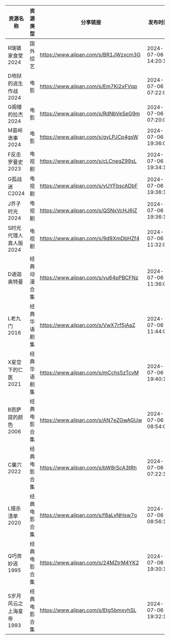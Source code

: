 | 资源名称           | 资源类型   | 分享链接                                 | 发布时间                |
| -------------- | ------ | ------------------------------------ | ------------------- |
| R瑞镇家食堂2024     | 国外综艺   | https://www.alipan.com/s/BR1JWzxcm3G | 2024-07-06 14:20:10 |
| D地狱的逃生作战2024   | 电影     | https://www.alipan.com/s/Em7Ki2xFVpp | 2024-07-06 07:22:07 |
| G阁楼的拉杰2024     | 电影     | https://www.alipan.com/s/RdNbVeSeG9m | 2024-07-06 07:20:07 |
| M苗岭诡事2024      | 电影     | https://www.alipan.com/s/gyLPJCp4gsW | 2024-07-06 19:36:09 |
| F反击罗曼史2023     | 电视剧    | https://www.alipan.com/s/cLCneqZ99sL | 2024-07-06 19:34:18 |
| G孤战迷C2024      | 电视剧    | https://www.alipan.com/s/yUYFbscADbF | 2024-07-06 19:36:13 |
| J芥子时光2024      | 电视剧    | https://www.alipan.com/s/QSNxVcHJ6jZ | 2024-07-06 19:36:11 |
| S时光代理人真人版2024  | 电视剧    | https://www.alipan.com/s/9d9XmDbHZf4 | 2024-07-06 11:32:08 |
| D迪迦奥特曼         | 经典动漫合集 | https://www.alipan.com/s/vu64pPBCFNz | 2024-07-06 11:36:08 |
| L老九门2016       | 经典华语剧集 | https://www.alipan.com/s/VwX7rf5jAaZ | 2024-07-06 11:44:08 |
| X星空下的仁医2021    | 经典华语剧集 | https://www.alipan.com/s/mCchs5zTcvM | 2024-07-06 19:40:13 |
| B芭萨提的颜色2006    | 经典电影合集 | https://www.alipan.com/s/AN7eZGwAGUw | 2024-07-06 08:54:08 |
| C巢穴2022        | 经典电影合集 | https://www.alipan.com/s/bW8rScA3tRh | 2024-07-06 07:22:10 |
| L猎杀清单2020      | 经典电影合集 | https://www.alipan.com/s/f8aLvNHsw7o | 2024-07-06 08:56:12 |
| Q巧奔妙逃1995      | 经典电影合集 | https://www.alipan.com/s/24MZtrM4YK2 | 2024-07-06 19:30:19 |
| S岁月风云之上海皇帝1993 | 经典电影合集 | https://www.alipan.com/s/Etg5bmxyhSL | 2024-07-06 19:32:18 |

